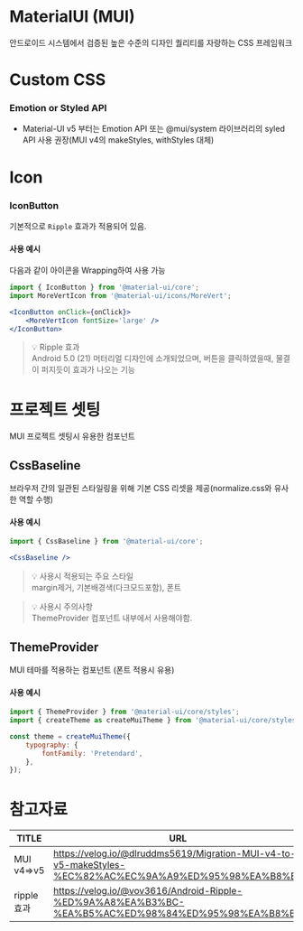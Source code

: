 # MaterialUI (MUI)
안드로이드 시스템에서 검증된 높은 수준의 디자인 퀄리티를 자랑하는 CSS 프레임워크

# Custom CSS

### Emotion or Styled API
- Material-UI v5 부터는 Emotion API 또는 @mui/system 라이브러리의 syled API 사용 권장(MUI v4의 makeStyles, withStyles 대체)

# Icon

### IconButton
기본적으로 `Ripple` 효과가 적용되어 있음. 

#### 사용 예시
다음과 같이 아이콘을 Wrapping하여 사용 가능
```jsx
import { IconButton } from '@material-ui/core';
import MoreVertIcon from '@material-ui/icons/MoreVert';

<IconButton onClick={onClick}>
    <MoreVertIcon fontSize='large' />
</IconButton>
```

>💡 Ripple 효과   
Android 5.0 (21) 머터리얼 디자인에 소개되었으며, 버튼을 클릭하였을때, 물결이 퍼지듯이 효과가 나오는 기능

# 프로젝트 셋팅
MUI 프로젝트 셋팅시 유용한 컴포넌트

## CssBaseline
브라우저 간의 일관된 스타일링을 위해 기본 CSS 리셋을 제공(normalize.css와 유사한 역할 수행)

#### 사용 예시
```jsx
import { CssBaseline } from '@material-ui/core';

<CssBaseline />
```

> 💡 사용시 적용되는 주요 스타일   
margin제거, 기본배경색(다크모드포함), 폰트 

> 💡 사용시 주의사항   
ThemeProvider 컴포넌트 내부에서 사용해야함.

## ThemeProvider
MUI 테마를 적용하는 컴포넌트 (폰트 적용시 유용)

#### 사용 예시
```jsx
import { ThemeProvider } from '@material-ui/core/styles';
import { createTheme as createMuiTheme } from '@material-ui/core/styles';

const theme = createMuiTheme({
    typography: {
        fontFamily: 'Pretendard',
    },
});
```

# 참고자료
| TITLE            | URL                                                 |
|------------------|-----------------------------------------------------|
| MUI v4=>v5       | https://velog.io/@dlruddms5619/Migration-MUI-v4-to-v5-makeStyles-%EC%82%AC%EC%9A%A9%ED%95%98%EA%B8%B0   |
| ripple 효과      | https://velog.io/@vov3616/Android-Ripple-%ED%9A%A8%EA%B3%BC-%EA%B5%AC%ED%98%84%ED%95%98%EA%B8%B0|
